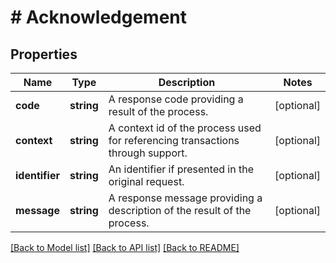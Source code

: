 # # Acknowledgement

## Properties

Name | Type | Description | Notes
------------ | ------------- | ------------- | -------------
**code** | **string** | A response code providing a result of the process. | [optional]
**context** | **string** | A context id of the process used for referencing transactions through support. | [optional]
**identifier** | **string** | An identifier if presented in the original request. | [optional]
**message** | **string** | A response message providing a description of the result of the process. | [optional]

[[Back to Model list]](../../README.md#models) [[Back to API list]](../../README.md#endpoints) [[Back to README]](../../README.md)
